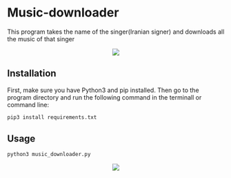 # Music-downloader
This program takes the name of the singer(Iranian signer) and downloads all the music of that singer

<div style="text-align: center">
    <a href="https://github.com/Ali-Hosseinverdi/Music-downloader/blob/main/screenshots/1.png">
    <img src="https://github.com/Ali-Hosseinverdi/Music-downloader/blob/main/screenshots/1.png"/></a>
</div>

## Installation
  
First, make sure you have Python3 and pip installed. Then go to the program directory and run the following command in the terminall or command line:

``` bash
pip3 install requirements.txt
```
  
## Usage

``` bash
python3 music_downloader.py
```
  
<div style="text-align: center">
    <a href="hhttps://github.com/Ali-Hosseinverdi/Music-downloader/blob/main/screenshots/1.gif">
    <img src="https://github.com/Ali-Hosseinverdi/Music-downloader/blob/main/screenshots/1.gif"/></a>
</div>
